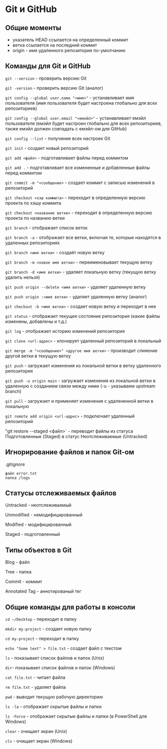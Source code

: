 # Git и GitHub

## Общие моменты
* указатель HEAD ссылается на определенный коммит
* ветка ссылается на последний коммит
* origin - имя удаленного репозитория по-умолчанию

## Команды для Git и GitHub

`git --version` - проверить версию Git

`git -version` - проверить версию Git (аналог)

`git config --global user.name "<имя>"` - устанавливает имя пользователя (имя пользователя будет настроена глобально для всех репозиториев)

`git config --global user.email "<емэйл>"` - устанавливает емэйл пользователя (емэйл будет настроен глобально для всех репозиториев, также емэйл должен совпадать с емэйл-ом для GitHub)

`git config --list` - получение всех настроек Git

`git init` - создает новый репозиторий

`git add <файл>` - подготавливает файлы перед коммитом

`git add .` - подготавливает все измененные и добавленные файлы перед коммитом

`git commit -m "<сообщение>` - создает коммит с записью изменений в репозиторий

`git checkout <хэш коммита>` - переходит в определенную версию проекта по хэшу коммита

`git checkout <название ветки>` - переходит в определенную версию проекта по названию ветки

`git branch` - отображает список веток

`git branch -a` - отображает все ветки, включая те, которые находятся в удаленных репозиториях

`git branch <имя ветки>` - создаёт новую ветку

`git branch -m <новое имя ветки>` - переименовывает текущую ветку

`git branch -d <имя ветки>` - удаляет локальную ветку (текущую ветку удалить нельзя)

`git push origin --delete <имя ветки>` - удаляет удаленную ветку

`git push origin :<имя ветки>` - удаляет удаленную ветку (аналог)

`git checkout -b <имя ветки>` - создает новую ветку и переходит в нее

`git status` - отображает текущее состояние репозитория (какие файлы изменены, добавлены и т.д.)

`git log` - отображает историю изменений репозитория

`git clone <url-адрес>` - клонирует удаленный репозиторий в локальный

`git merge -m "<сообщение>" <другое имя ветки>` - производит слияение другой ветки в текущую ветку

`git push` - загружает изменения из локальной ветки в ветку удаленного репозитория

`git push -u origin main` - загружает изменения из локальной ветки в удаленную с созданием связи между ними (-u - указываем upstream branch)

`git pull` - загружает и применяет изменения с удалененной ветки в локальную

`git remote add origin <url-адрес>` - подключает удаленный репозиторий

"git restore --staged <файл>` - переводит файлы из статуса Подготовленные (Staged) в статус Неотслеживаемые (Untracked)

## Игнорирование файлов и папок Git-ом

.gitignore
```
файл error.txt
папка /logs
```

## Статусы отслеживаемых файлов

Untracked - неотслеживаемый

Unmodified - немодифицированный

Modified - модифицированный

Staged - подготовленный

## Типы объектов в Git

Blog - файл

Tree - папка

Commit - коммит

Annotated Tag - аннотированый тег

## Общие команды для работы в консоли

`cd ~/Desktop` - переходит в папку

`mkdir my-project` - создает новую папку

`cd my-project` - переходит в папку

`echo "Some text" > file.txt` - создает файл с текстом

`ls` - показывает список файлов и папок (Unix)

`dir`- показывает список файлов и папок (Windows)

`cat file.txt` - читает файла

`rm file.txt` - удаляет файла

`pwd` - выводит текущую рабочую директорию

`ls -la` - отображает скрытые файлы и папки

`ls -Force` - отображает скрытые файлы и папки (в PowerShell для Windows)

`clear` - очищает экран (Unix)

`cls` - очищает экран (Windows) 